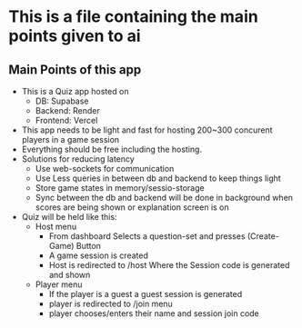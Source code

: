 # This is a file containing the main points given to ai 

## Main Points of this app
- This is a Quiz app hosted on
    - DB: Supabase
    - Backend: Render
    - Frontend: Vercel
- This app needs to be light and fast for hosting 200~300 concurent players in a game session
- Everything should be free including the hosting.
- Solutions for reducing latency
    - Use web-sockets for communication
    - Use Less queries in between db and backend to keep things light
    - Store game states in memory/sessio-storage
    - Sync between the db and backend will be done in background when scores are being shown or explanation screen is on
- Quiz will be held like this:
    - Host menu
        - From dashboard Selects a question-set and presses (Create-Game) Button
        - A game session is created
        - Host is redirected to /host Where the Session code is generated and shown
    - Player menu
        - If the player is a guest a guest session is generated
        - player is redirected to /join menu
        - player chooses/enters their name and session join code